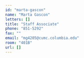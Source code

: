 ```yaml
---
id: "marta-gascon"
name: "Marta Gascon"
letters: []
title: "Staff Associate"
phone: "851-5292"
fax: ""
email: "mg4205@cumc.columbia.edu"
room: "401B"
url: []
---
```

